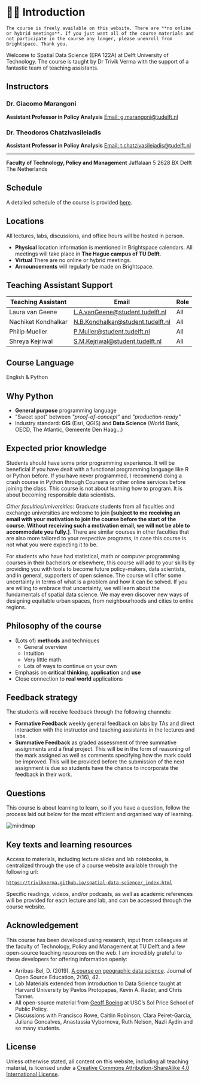 # 👋🏽 Introduction

```{admonition} IMPORTANT
The course is freely available on this website. There are **no online or hybrid meetings**. If you just want all of the course materials and not participate in the course any longer, please unenroll from Brightspace. Thank you.
```

Welcome to Spatial Data Science (EPA 122A) at Delft University of Technology. The course is taught by Dr Trivik Verma with the support of a fantastic team of teaching assistants.

## Instructors

### Dr. Giacomo Marangoni
**Assistant Professor in Policy Analysis**
[Email: g.marangoni@tudelft.nl](mailto:g.marangoni@tudelft.nl)

### Dr. Theodoros Chatzivasileiadis
**Assistant Professor in Policy Analysis**
[Email: t.chatzivasileiadis@tudelft.nl](mailto:t.chatzivasileiadis@tudelft.nl)

---

**Faculty of Technology, Policy and Management**
Jaffalaan 5
2628 BX Delft
The Netherlands

## Schedule

A detailed schedule of the course is provided [here](introduction/schedule.md).

## Locations

All lectures, labs, discussions, and office hours will be hosted in person.

* **Physical** location information is mentioned in Brightspace calendars. All meetings will take place in **The Hague campus of TU Delft**.
* **Virtual** There are no online or hybrid meetings.
* **Announcements** will regularly be made on Brightspace.

## Teaching Assistant Support

| Teaching Assistant 	| Email                                  	| Role            	|
|--------------------	|----------------------------------------	|-----------------	|
| Laura van Geene    	| L.A.vanGeene@student.tudelft.nl    	| All             	|
| Nachiket Kondhalkar      	| N.B.Kondhalkar@student.tudelft.nl 	| All             	|
| Philip Mueller    	| P.Muller@student.tudelft.nl      	| All
| Shreya Kejriwal    	| S.M.Kejriwal@student.tudelft.nl      	| All             	|


## Course Language

English & Python

## Why Python

* **General purpose** programming language
* "Sweet spot" between *"proof-of-concept"* and *"production-ready"*
* Industry standard: **GIS** (Esri, QGIS) and **Data Science** (World Bank, OECD, The Atlantic, Gemeente Den Haag...)

## Expected prior knowledge

Students should have some prior programming experience. It will be beneficial if you have dealt with a functional programming language like R or Python before. If you have never programmed, I recommend doing a crash course in Python through Coursera or other online services before joining the class. This course is not about learning how to program. It is about becoming responsible data scientists.

_Other faculties/universities:_ Graduate students from all faculties and exchange universities are welcome to join **[subject to me receiving an email with your motivation to join the course before the start of the course. Without receiving such a motivation email, we will not be able to accommodate you fully.]**. There are similar courses in other faculties that are also more tailored to your respective programs, in case this course is not what you were expecting it to be.

For students who have had statistical, math or computer programming courses in their bachelors or elsewhere, this course will add to your skills by providing you with tools to become future policy-makers, data scientists, and in general, supporters of open science. The course will offer some uncertainty in terms of what is a problem and how it can be solved. If you are willing to embrace that uncertainty, we will learn about the fundamentals of spatial data science. We may even discover new ways of designing equitable urban spaces, from neighbourhoods and cities to entire regions.

## Philosophy of the course

- (Lots of) **methods** and techniques
    - General overview
    - Intuition
    - Very little math
    - Lots of ways to continue on your own
- Emphasis on **critical thinking**, **application** and **use**
- Close connection to **real world** applications

## Feedback strategy

The students will receive feedback through the following channels:

* **Formative Feedback** weekly general feedback on labs by TAs and direct interaction with the instructor and teaching assistants in the lectures and labs.
* **Summative Feedback** as graded assessment of three summative assignments and a final project. This will be in the form of reasoning of the mark assigned as well as comments specifying how the mark could be improved. This will be provided before the submission of the next assignment is due so students have the chance to incorporate the feedback in their work.

## Questions

This course is about learning to learn, so if you have a question, follow the process laid out below for the most efficient and organised way of learning.

 ![mindmap](introduction/mindmap.png)

## Key texts and learning resources

Access to materials, including lecture slides and lab notebooks, is centralized through the use of a course website available through the following url:

[`https://trivikverma.github.io/spatial-data-science/_index.html`](https://trivikverma.github.io/spatial-data-science/_index.html)

Specific readings, videos, and/or podcasts, as well as academic references will be provided for each lecture and lab, and can be accessed through the course website.

## Acknowledgement

This course has been developed using research, input from colleagues at the faculty of Technology, Policy and Management at TU Delft and a few open-source teaching resources on the web. I am incredibly grateful to these developers for offering information openly:

* Arribas-Bel, D. (2019). [A course on geographic data science](https://jose.theoj.org/papers/10.21105/jose.00042). Journal of Open Source Education, 2(16), 42.
* Lab Materials extended from Introduction to Data Science taught at Harvard University by Pavlos Protopapas, Kevin A. Rader, and Chris Tanner.
* All open-source material from [Geoff Boeing](https://geoffboeing.com/) at USC’s Sol Price School of Public Policy.
* Discussions with Francisco Rowe, Caitlin Robinson, Clara Peiret-Garcia, Juliana Goncalves, Anastassia Vybornova, Ruth Nelson, Nazli Aydin and so many students.

## License

Unless otherwise stated, all content on this website, including all teaching material, is licensed under a [Creative Commons Attribution-ShareAlike 4.0 International License](http://creativecommons.org/licenses/by-sa/4.0/).
